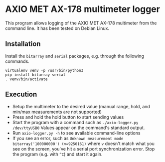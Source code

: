 # AXIO MET AX-178 multimeter logger
This program allows logging of the AXIO MET AX-178 multimeter from
the command line.
It has been tested on Debian Linux.

## Installation
Install the  `bitarray` and `serial` packages, e.g. through
the following commands.

```
virtualenv venv -p /usr/bin/python3
pip install bitarray serial
. venv/bin/activate
```

## Execution
* Setup the multimeter to the desired value
  (manual range, hold, and min/max measurements are not supported)
* Press and hold the hold button to start sending values
* Start the program with a command such as `./axio-logger.py /dev/ttyUSB0`
  Values appear on the command's standard output.
* Run `axio-logger.py -h` to see available command-line options
* If you see an error, such as
  `Unknown measurement mode bitarray('100000000') (v=9250161)`
  where `v` doesn't match what you see on the screen, you've hit a
  serial port synchronization error.
  Stop the program (e.g. with `^C`) and start it again.
